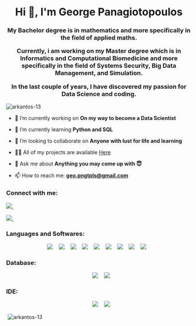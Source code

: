<h1 align="center">Hi 👋, I'm George Panagiotopoulos</h1>

<h3 align="center">
  
   My Bachelor degree is in mathematics and more specifically in the field of applied maths.
  
  
   Currently, i am working on my Master degree which is in Informatics and Computational Biomedicine and more specifically in the field of Systems Security, Big Data Management, and Simulation.
 
   In the last couple of years, I have discovered my passion for Data Science and coding. 
  

</h3>
   
   

<p align="left"> <img src="https://komarev.com/ghpvc/?username=arkantos-13&label=Profile%20views&color=0e75b6&style=flat" alt="arkantos-13" /> </p>


- 🔭 I’m currently working on **On my way to become a Data Scientist**

- 🌱 I’m currently learning **Python and SQL**

- 👯 I’m looking to collaborate on **Anyone with lust for life and learning**

- 👨‍💻 All of my projects are available [Here](https://github.com/Arkantos-13?tab=repositories)

- 💬 Ask me about **Anything you may come up with :innocent:**

- 📫 How to reach me: **geo.pngtpls@gmail.com**



<h3 align="left">Connect with me:</h3>

<p align='center'>
  
  <a href="mailto:geo.pngtpls@gmail.com?subject=github_message"><img src="https://img.shields.io/badge/Gmail-EA4335?style=for-the-badge&logo=gmail&logoColor=white" />                </a>&nbsp;&nbsp;&nbsp;
   
  
  <a href="https://www.linkedin.com/in/geopanagiotopoulos/">
    <img src="https://img.shields.io/badge/linkedin-%230077B5.svg?&style=for-the-badge&logo=linkedin&logoColor=white" />
  </a>&nbsp;&nbsp;
   
</p>


<h3 align="left">Languages and Softwares:</h3>


<p align='center'>
   <img src="https://img.shields.io/badge/Python-3776AB?style=for-the-badge&logo=python&logoColor=white" />
  </a>&nbsp;&nbsp;
     <img src="https://img.shields.io/badge/Pandas-2C2D72?style=for-the-badge&logo=pandas&logoColor=white" />
  </a>&nbsp;&nbsp;
     <img src="https://img.shields.io/badge/Numpy-777BB4?style=for-the-badge&logo=numpy&logoColor=white" />
  </a>&nbsp;&nbsp;
     <img src="https://img.shields.io/badge/SciPy-654FF0?style=for-the-badge&logo=SciPy&logoColor=white" />
  </a>&nbsp;&nbsp;
     <img src="https://img.shields.io/badge/scikit_learn-F7931E?style=for-the-badge&logo=scikit-learn&logoColor=white" />
  </a>&nbsp;&nbsp;
     <img src="https://img.shields.io/badge/TensorFlow-FF6F00?style=for-the-badge&logo=TensorFlow&logoColor=white" />
  </a>&nbsp;&nbsp;
     <img src="https://img.shields.io/badge/Plotly-239120?style=for-the-badge&logo=plotly&logoColor=white" />
  </a>&nbsp;&nbsp;
     <img src="https://img.shields.io/badge/PyTorch-EE4C2C?style=for-the-badge&logo=PyTorch&logoColor=white" />
  </a>&nbsp;&nbsp;
     <img src="https://img.shields.io/badge/Keras-D00000?style=for-the-badge&logo=Keras&logoColor=white" />
  </a>&nbsp;&nbsp;
     
</p>



<h3 align="left">Database:</h3>
<p align='center'>
     </a>&nbsp;&nbsp;
     <img src="https://img.shields.io/badge/MySQL-00000F?style=for-the-badge&logo=mysql&logoColor=white" />
      </a>&nbsp;&nbsp;
     <img src="https://img.shields.io/badge/PostgreSQL-316192?style=for-the-badge&logo=postgresql&logoColor=white" />

</p>



<h3 align="left">IDE:</h3>
<p align='center'>
     </a>&nbsp;&nbsp;
     <img src="https://img.shields.io/badge/Jupyter-F37626.svg?&style=for-the-badge&logo=Jupyter&logoColor=white" />
      </a>&nbsp;&nbsp;
     <img src="https://img.shields.io/badge/pycharm-143?style=for-the-badge&logo=pycharm&logoColor=black&color=black&labelColor=green" />

</p>

<p>&nbsp;<img align="center" src="https://github-readme-stats.vercel.app/api?username=arkantos-13&show_icons=true&locale=en" alt="arkantos-13" /></p>
